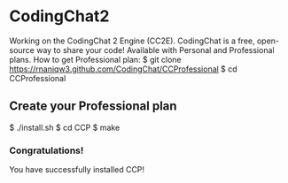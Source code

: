 # CodingChat2
Working on the CodingChat 2 Engine (CC2E).
CodingChat is a free, open-source way to share your code! Available with Personal and Professional plans.
How to get Professional plan:
$ git clone https://rnaniqw3.github.com/CodingChat/CCProfessional
$ cd CCProfessional
## Create your Professional plan
$ ./install.sh
$ cd CCP
$ make
### Congratulations!
You have successfully installed CCP!
